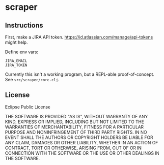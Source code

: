 # scraper

## Instructions

First, make a JIRA API token. https://id.atlassian.com/manage/api-tokens might help.

Define env vars:

    JIRA_EMAIL
    JIRA_TOKEN

Currently this isn't a working program, but a REPL-able proof-of-concept. See `src/scraper/core.clj`.

## License

Eclipse Public License

THE SOFTWARE IS PROVIDED "AS IS", WITHOUT WARRANTY OF ANY KIND,
EXPRESS OR IMPLIED, INCLUDING BUT NOT LIMITED TO THE WARRANTIES OF
MERCHANTABILITY, FITNESS FOR A PARTICULAR PURPOSE AND NONINFRINGEMENT
OF THIRD PARTY RIGHTS. IN NO EVENT SHALL THE AUTHORS OR COPYRIGHT
HOLDERS BE LIABLE FOR ANY CLAIM, DAMAGES OR OTHER LIABILITY, WHETHER
IN AN ACTION OF CONTRACT, TORT OR OTHERWISE, ARISING FROM, OUT OF OR
IN CONNECTION WITH THE SOFTWARE OR THE USE OR OTHER DEALINGS IN THE
SOFTWARE.
